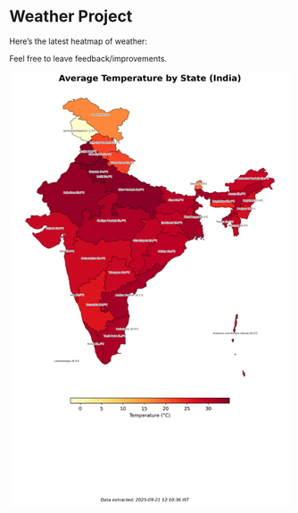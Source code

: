 # Weather Project

Here’s the latest heatmap of weather:

Feel free to leave feedback/improvements.

![India Heatmap](docs/assets/india_heatmap.png?v=CF9DE6)
